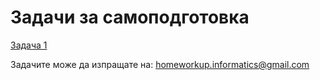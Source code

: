# Задачи за самоподготовка

[Задача 1](https://github.com/AleksandrinaKovachka/Introduction-to-programming-2021-2022/tree/main/Exercises/Exercise1)

Задачите може да изпращате на: homeworkup.informatics@gmail.com
